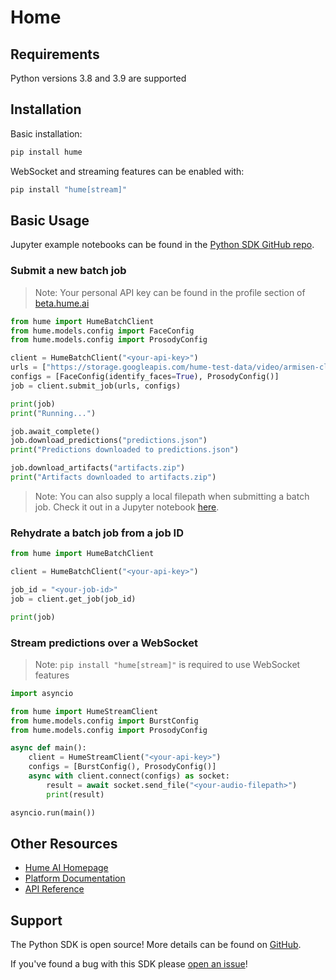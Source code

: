 # Home

## Requirements

Python versions 3.8 and 3.9 are supported

## Installation

Basic installation:

```bash
pip install hume
```

WebSocket and streaming features can be enabled with:

```bash
pip install "hume[stream]"
```

## Basic Usage

Jupyter example notebooks can be found in the [Python SDK GitHub repo](https://github.com/HumeAI/hume-python-sdk/tree/main/examples/README.md).

### Submit a new batch job

> Note: Your personal API key can be found in the profile section of [beta.hume.ai](https://beta.hume.ai)

```python
from hume import HumeBatchClient
from hume.models.config import FaceConfig
from hume.models.config import ProsodyConfig

client = HumeBatchClient("<your-api-key>")
urls = ["https://storage.googleapis.com/hume-test-data/video/armisen-clip.mp4"]
configs = [FaceConfig(identify_faces=True), ProsodyConfig()]
job = client.submit_job(urls, configs)

print(job)
print("Running...")

job.await_complete()
job.download_predictions("predictions.json")
print("Predictions downloaded to predictions.json")

job.download_artifacts("artifacts.zip")
print("Artifacts downloaded to artifacts.zip")
```

> Note: You can also supply a local filepath when submitting a batch job. Check it out in a Jupyter notebook [here](https://github.com/HumeAI/hume-python-sdk/tree/main/examples/batch-text-entity-recognition/batch-text-entity-recognition.ipynb).

### Rehydrate a batch job from a job ID

```python
from hume import HumeBatchClient

client = HumeBatchClient("<your-api-key>")

job_id = "<your-job-id>"
job = client.get_job(job_id)

print(job)
```

### Stream predictions over a WebSocket

> Note: `pip install "hume[stream]"` is required to use WebSocket features

```python
import asyncio

from hume import HumeStreamClient
from hume.models.config import BurstConfig
from hume.models.config import ProsodyConfig

async def main():
    client = HumeStreamClient("<your-api-key>")
    configs = [BurstConfig(), ProsodyConfig()]
    async with client.connect(configs) as socket:
        result = await socket.send_file("<your-audio-filepath>")
        print(result)

asyncio.run(main())
```

## Other Resources

- [Hume AI Homepage](https://hume.ai)
- [Platform Documentation](https://help.hume.ai/basics/about-hume-ai)
- [API Reference](https://streaming.hume.ai)

## Support

The Python SDK is open source! More details can be found on [GitHub](https://github.com/HumeAI/hume-python-sdk).

If you've found a bug with this SDK please [open an issue](https://github.com/HumeAI/hume-python-sdk/issues/new)!
